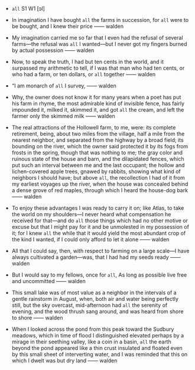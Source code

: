 - `all` S1 W1 [ɔl]



-  In imagination I have bought `all` the farms in succession, for `all` were to be bought, and I knew their price —— walden

- My imagination carried me so far that I even had the refusal of several farms﻿—the refusal was `all` I wanted﻿—but I never got my fingers burned by actual possession —— walden

-  Now, to speak the truth, I had but ten cents in the world, and it surpassed my arithmetic to tell, if I was that man who had ten cents, or who had a farm, or ten dollars, or `all` together —— walden

- “I am monarch of `all` I survey, —— walden

-  Why, the owner does not know it for many years when a poet has put his farm in rhyme, the most admirable kind of invisible fence, has fairly impounded it, milked it, skimmed it, and got `all` the cream, and left the farmer only the skimmed milk —— walden

- The real attractions of the Hollowell farm, to me, were: its complete retirement, being, about two miles from the village, half a mile from the nearest neighbor, and separated from the highway by a broad field; its bounding on the river, which the owner said protected it by its fogs from frosts in the spring, though that was nothing to me; the gray color and ruinous state of the house and barn, and the dilapidated fences, which put such an interval between me and the last occupant; the hollow and lichen-covered apple trees, gnawed by rabbits, showing what kind of neighbors I should have; but above `all`, the recollection I had of it from my earliest voyages up the river, when the house was concealed behind a dense grove of red maples, through which I heard the house-dog bark —— walden

-  To enjoy these advantages I was ready to carry it on; like Atlas, to take the world on my shoulders﻿—I never heard what compensation he received for that﻿—and do `all` those things which had no other motive or excuse but that I might pay for it and be unmolested in my possession of it; for I knew `all` the while that it would yield the most abundant crop of the kind I wanted, if I could only afford to let it alone —— walden

- All that I could say, then, with respect to farming on a large scale﻿—I have always cultivated a garden﻿—was, that I had had my seeds ready —— walden

-  But I would say to my fellows, once for `all`, As long as possible live free and uncommitted —— walden

- This small lake was of most value as a neighbor in the intervals of a gentle rainstorm in August, when, both air and water being perfectly still, but the sky overcast, mid-afternoon had `all` the serenity of evening, and the wood thrush sang around, and was heard from shore to shore —— walden

-  When I looked across the pond from this peak toward the Sudbury meadows, which in time of flood I distinguished elevated perhaps by a mirage in their seething valley, like a coin in a basin, `all` the earth beyond the pond appeared like a thin crust insulated and floated even by this small sheet of interverting water, and I was reminded that this on which I dwelt was but dry land —— walden